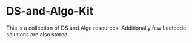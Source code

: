 # DS-and-Algo-Kit
This is a collection of DS and Algo resources. Additionally few Leetcode solutions are also stored. 

